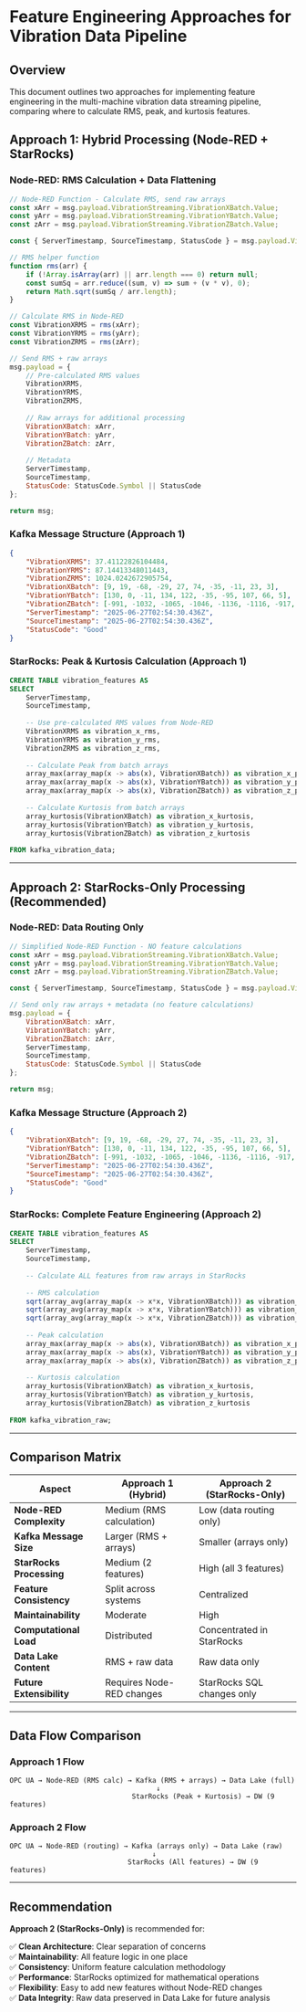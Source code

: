 # Feature Engineering Approaches for Vibration Data Pipeline

## Overview

This document outlines two approaches for implementing feature engineering in the multi-machine vibration data streaming pipeline, comparing where to calculate RMS, peak, and kurtosis features.

## Approach 1: Hybrid Processing (Node-RED + StarRocks)

### Node-RED: RMS Calculation + Data Flattening

```javascript
// Node-RED Function - Calculate RMS, send raw arrays
const xArr = msg.payload.VibrationStreaming.VibrationXBatch.Value;
const yArr = msg.payload.VibrationStreaming.VibrationYBatch.Value;
const zArr = msg.payload.VibrationStreaming.VibrationZBatch.Value;

const { ServerTimestamp, SourceTimestamp, StatusCode } = msg.payload.VibrationStreaming.VibrationXBatch;

// RMS helper function
function rms(arr) {
    if (!Array.isArray(arr) || arr.length === 0) return null;
    const sumSq = arr.reduce((sum, v) => sum + (v * v), 0);
    return Math.sqrt(sumSq / arr.length);
}

// Calculate RMS in Node-RED
const VibrationXRMS = rms(xArr);
const VibrationYRMS = rms(yArr);
const VibrationZRMS = rms(zArr);

// Send RMS + raw arrays
msg.payload = {
    // Pre-calculated RMS values
    VibrationXRMS,
    VibrationYRMS,
    VibrationZRMS,
    
    // Raw arrays for additional processing
    VibrationXBatch: xArr,
    VibrationYBatch: yArr,
    VibrationZBatch: zArr,
    
    // Metadata
    ServerTimestamp,
    SourceTimestamp,
    StatusCode: StatusCode.Symbol || StatusCode
};

return msg;
```

### Kafka Message Structure (Approach 1)

```json
{
    "VibrationXRMS": 37.41122826104484,
    "VibrationYRMS": 87.14413348011443,
    "VibrationZRMS": 1024.0242672905754,
    "VibrationXBatch": [9, 19, -68, -29, 27, 74, -35, -11, 23, 3],
    "VibrationYBatch": [130, 0, -11, 134, 122, -35, -95, 107, 66, 5],
    "VibrationZBatch": [-991, -1032, -1065, -1046, -1136, -1116, -917, -864, -985, -1057],
    "ServerTimestamp": "2025-06-27T02:54:30.436Z",
    "SourceTimestamp": "2025-06-27T02:54:30.436Z",
    "StatusCode": "Good"
}
```

### StarRocks: Peak & Kurtosis Calculation (Approach 1)

```sql
CREATE TABLE vibration_features AS
SELECT 
    ServerTimestamp,
    SourceTimestamp,
    
    -- Use pre-calculated RMS values from Node-RED
    VibrationXRMS as vibration_x_rms,
    VibrationYRMS as vibration_y_rms, 
    VibrationZRMS as vibration_z_rms,
    
    -- Calculate Peak from batch arrays
    array_max(array_map(x -> abs(x), VibrationXBatch)) as vibration_x_peak,
    array_max(array_map(x -> abs(x), VibrationYBatch)) as vibration_y_peak,
    array_max(array_map(x -> abs(x), VibrationZBatch)) as vibration_z_peak,
    
    -- Calculate Kurtosis from batch arrays
    array_kurtosis(VibrationXBatch) as vibration_x_kurtosis,
    array_kurtosis(VibrationYBatch) as vibration_y_kurtosis,
    array_kurtosis(VibrationZBatch) as vibration_z_kurtosis
    
FROM kafka_vibration_data;
```

---

## Approach 2: StarRocks-Only Processing (Recommended)

### Node-RED: Data Routing Only

```javascript
// Simplified Node-RED Function - NO feature calculations
const xArr = msg.payload.VibrationStreaming.VibrationXBatch.Value;
const yArr = msg.payload.VibrationStreaming.VibrationYBatch.Value;  
const zArr = msg.payload.VibrationStreaming.VibrationZBatch.Value;

const { ServerTimestamp, SourceTimestamp, StatusCode } = msg.payload.VibrationStreaming.VibrationXBatch;

// Send only raw arrays + metadata (no feature calculations)
msg.payload = {
    VibrationXBatch: xArr,
    VibrationYBatch: yArr,
    VibrationZBatch: zArr,
    ServerTimestamp,
    SourceTimestamp,
    StatusCode: StatusCode.Symbol || StatusCode
};

return msg;
```

### Kafka Message Structure (Approach 2)

```json
{
    "VibrationXBatch": [9, 19, -68, -29, 27, 74, -35, -11, 23, 3],
    "VibrationYBatch": [130, 0, -11, 134, 122, -35, -95, 107, 66, 5],
    "VibrationZBatch": [-991, -1032, -1065, -1046, -1136, -1116, -917, -864, -985, -1057],
    "ServerTimestamp": "2025-06-27T02:54:30.436Z",
    "SourceTimestamp": "2025-06-27T02:54:30.436Z",
    "StatusCode": "Good"
}
```

### StarRocks: Complete Feature Engineering (Approach 2)

```sql
CREATE TABLE vibration_features AS
SELECT 
    ServerTimestamp,
    SourceTimestamp,
    
    -- Calculate ALL features from raw arrays in StarRocks
    
    -- RMS calculation
    sqrt(array_avg(array_map(x -> x*x, VibrationXBatch))) as vibration_x_rms,
    sqrt(array_avg(array_map(x -> x*x, VibrationYBatch))) as vibration_y_rms,
    sqrt(array_avg(array_map(x -> x*x, VibrationZBatch))) as vibration_z_rms,
    
    -- Peak calculation  
    array_max(array_map(x -> abs(x), VibrationXBatch)) as vibration_x_peak,
    array_max(array_map(x -> abs(x), VibrationYBatch)) as vibration_y_peak,
    array_max(array_map(x -> abs(x), VibrationZBatch)) as vibration_z_peak,
    
    -- Kurtosis calculation
    array_kurtosis(VibrationXBatch) as vibration_x_kurtosis,
    array_kurtosis(VibrationYBatch) as vibration_y_kurtosis,
    array_kurtosis(VibrationZBatch) as vibration_z_kurtosis
    
FROM kafka_vibration_raw;
```

---

## Comparison Matrix

| Aspect | Approach 1 (Hybrid) | Approach 2 (StarRocks-Only) |
|--------|---------------------|------------------------------|
| **Node-RED Complexity** | Medium (RMS calculation) | Low (data routing only) |
| **Kafka Message Size** | Larger (RMS + arrays) | Smaller (arrays only) |
| **StarRocks Processing** | Medium (2 features) | High (all 3 features) |
| **Feature Consistency** | Split across systems | Centralized |
| **Maintainability** | Moderate | High |
| **Computational Load** | Distributed | Concentrated in StarRocks |
| **Data Lake Content** | RMS + raw data | Raw data only |
| **Future Extensibility** | Requires Node-RED changes | StarRocks SQL changes only |

---

## Data Flow Comparison

### Approach 1 Flow
```
OPC UA → Node-RED (RMS calc) → Kafka (RMS + arrays) → Data Lake (full)
                                    ↓
                              StarRocks (Peak + Kurtosis) → DW (9 features)
```

### Approach 2 Flow  
```
OPC UA → Node-RED (routing) → Kafka (arrays only) → Data Lake (raw)
                                   ↓
                             StarRocks (All features) → DW (9 features)
```

---

## Recommendation

**Approach 2 (StarRocks-Only)** is recommended for:

✅ **Clean Architecture**: Clear separation of concerns  
✅ **Maintainability**: All feature logic in one place  
✅ **Consistency**: Uniform feature calculation methodology  
✅ **Performance**: StarRocks optimized for mathematical operations  
✅ **Flexibility**: Easy to add new features without Node-RED changes  
✅ **Data Integrity**: Raw data preserved in Data Lake for future analysis 